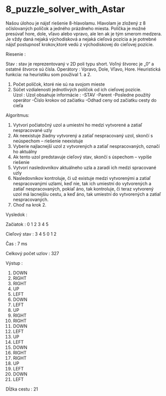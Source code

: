 # 8_puzzle_solver_with_Astar

Našou úlohou je nájsť riešenie 8-hlavolamu. Hlavolam je zložený z 8 očíslovaných
políčok a jedného prázdneho miesta. Políčka je možné presúvať hore, dole, vľavo
alebo vpravo, ale len ak je tým smerom medzera. Je vždy daná nejaká
východisková a nejaká cieľová pozícia a je potrebné nájsť postupnosť krokov,ktoré vedú z východiskovej do cieľovej pozície.


Riesenie : 

Stav : stav je reprezentovaný v 2D poli typu short.
Voľný štvorec je „0“ a ostatné štvorce sú čísla.
Operátory : Vpravo, Dole, Vľavo, Hore.
Heuristická funkcia: na heuristiku som používal 1. a 2.
1. Počet políčok, ktoré nie sú na svojom mieste
2. Súčet vzdialenosti jednotlivých políčok od ich cieľovej pozície.  
Uzol : Uzol obsahuje informácie : -STAV
 -Parent
 -Posledne použitý operátor
-Číslo krokov od začiatku
 -Odhad ceny od začiatku cesty do cieľa
 
 Algoritmus:
 
 1. Vytvorí počiatočný uzol a umiestní ho medzi vytvorené a zatiaľ nespracované 
uzly
2. Ak neexistuje žiadny vytvorený a zatiaľ nespracovaný uzol, skončí s 
neúspechom – riešenie neexistuje
3. Vyberie najlacnejší uzol z vytvorených a zatiaľ nespracovaných, označí
ho aktuálny
4. Ak tento uzol predstavuje cieľový stav, skončí s úspechom – vypíše riešenie
5. Vytvorí nasledovníkov aktuálneho uzla a zaradí ich medzi spracované uzly
6. Nasledovníkov kontroluje, či už existuje medzi vytvorenými a zatiaľ
nespracovanými uzlami, keď nie, tak ich umiestní do vytvorených 
a zatiaľ nespracovaných, pokiaľ áno, tak kontroluje, či teraz 
vytvorený uzol má lacnejšiu cestu, a keď áno, tak umiestní do 
vytvorených a zatiaľ nespracovaných.
7. Choď na krok 2.

Vysledok :

Začiatok : 0 1 2 3 4 5

Cieľový stav : 3 4 5 0 1 2

Čas : 7 ms

Celkový počet uzlov : 327

Výstup :
1. DOWN
2. RIGHT
3. RIGHT
4. UP
5. LEFT
6. DOWN
7. LEFT
8. UP
9. RIGHT
10. RIGHT
11. DOWN
12. LEFT
13. UP
14. LEFT
15. DOWN
16. RIGHT
17. RIGHT
18. UP
19. LEFT
20. DOWN
21. LEFT

Dĺžka cestu : 21
